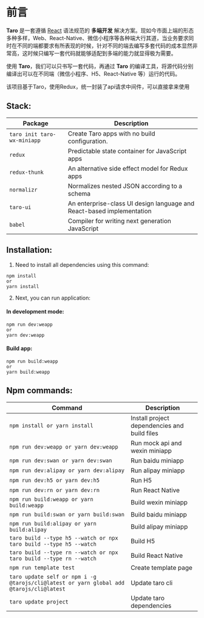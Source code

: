 # 前言

**Taro** 是一套遵循 [React](https://reactjs.org/) 语法规范的 **多端开发** 解决方案。现如今市面上端的形态多种多样，Web、React-Native、微信小程序等各种端大行其道，当业务要求同时在不同的端都要求有所表现的时候，针对不同的端去编写多套代码的成本显然非常高，这时候只编写一套代码就能够适配到多端的能力就显得极为需要。

使用 **Taro**，我们可以只书写一套代码，再通过 **Taro** 的编译工具，将源代码分别编译出可以在不同端（微信小程序、H5、React-Native 等）运行的代码。

该项目基于Taro，使用Redux，统一封装了api请求中间件，可以直接拿来使用

## Stack:

| Package | Description |
| --- | --- |
| `taro init taro-wx-miniapp` | Create Taro apps with no build configuration.
| `redux` | Predictable state container for JavaScript apps
| `redux-thunk` | An alternative side effect model for Redux apps
| `normalizr` | Normalizes nested JSON according to a schema
| `taro-ui` | An enterprise-class UI design language and React-based implementation
| `babel` | Compiler for writing next generation JavaScript

## Installation:

1. Need to install all dependencies using this command:

  ```
  npm install
  or
  yarn install
  ```  

2. Next, you can run application:  

  #### In development mode:

  ```
  npm run dev:weapp
  or
  yarn dev:weapp
  ```

  #### Build app:

  ```
  npm run build:weapp
  or
  yarn build:weapp
  ```
  
  ## Npm commands:

| Command | Description |
| --- | --- |
| `npm install or yarn install` | Install project dependencies and build files
| `npm run dev:weapp or yarn dev:weapp` | Run mock api and wexin miniapp
| `npm run dev:swan or yarn dev:swan` | Run baidu miniapp
| `npm run dev:alipay or yarn dev:alipay` | Run alipay miniapp
| `npm run dev:h5 or yarn dev:h5` | Run H5
| `npm run dev:rn or yarn dev:rn` | Run React Native
| `npm run build:weapp or yarn build:weapp` | Build wexin miniapp
| `npm run build:swan or yarn build:swan` | Build baidu miniapp
| `npm run build:alipay or yarn build:alipay` | Build alipay miniapp
| `taro build --type h5 --watch or npx taro build --type h5 --watch` | Build H5
| `taro build --type rn --watch or npx taro build --type rn --watch` | Build React Native
| `npm run template test` | Create template page
| `taro update self or npm i -g @tarojs/cli@latest or yarn global add @tarojs/cli@latest` | Update taro cli
| `taro update project` | Update taro dependencies
